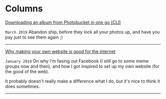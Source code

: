 # Columns
[Downloading an album from Photobucket in one go (CLI)](http://www.dwrolvink.com/?view=columns/photobucket)

`March 2019` Abandon ship, before they lock all your photos up, and have you pay just to see them again ;)


---

[Why making your own website is good for the internet](http://www.dwrolvink.com/?view=columns/manifesto) 

`January 2019` On why I'm fasing out Facebook (I still go to some meme groups now and then), and how I got inspired to set up my own website (for the good of the web).

It probably doesn't really make a difference what I do, but it's nice to think it does sometimes.

---